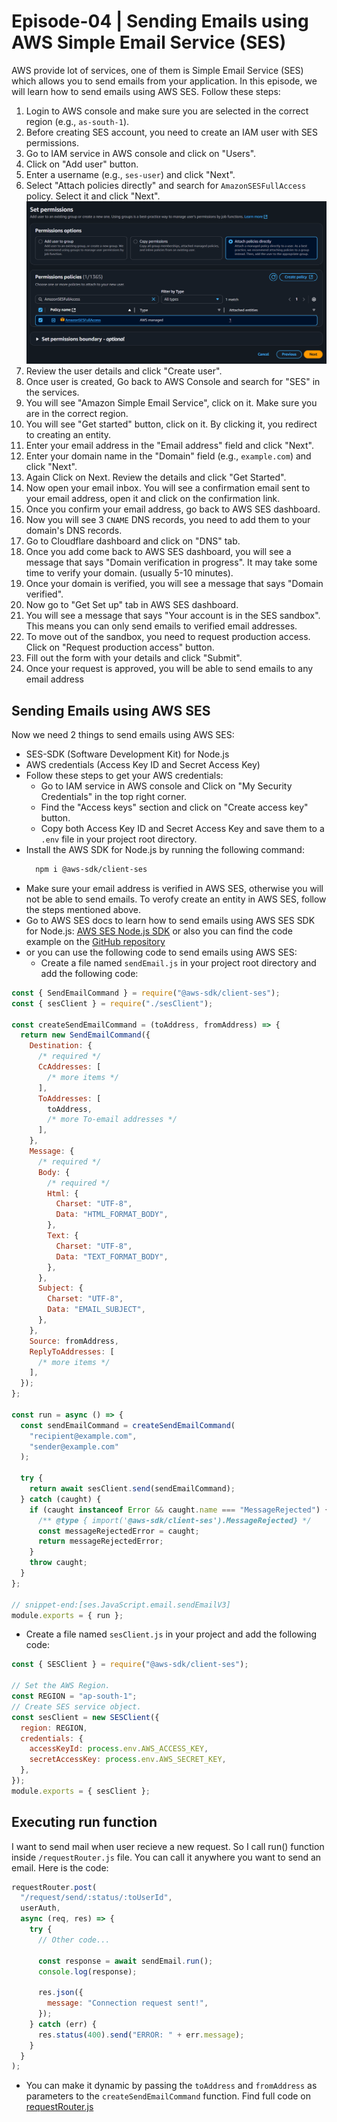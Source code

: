 # Episode-04 | Sending Emails using AWS Simple Email Service (SES)

AWS provide lot of services, one of them is Simple Email Service (SES) which allows you to send emails from your application. In this episode, we will learn how to send emails using AWS SES. Follow these steps:

1. Login to AWS console and make sure you are selected in the correct region (e.g., `as-south-1`).
2. Before creating SES account, you need to create an IAM user with SES permissions.
3. Go to IAM service in AWS console and click on "Users".
4. Click on "Add user" button.
5. Enter a username (e.g., `ses-user`) and click "Next".
6. Select "Attach policies directly" and search for `AmazonSESFullAccess` policy. Select it and click "Next".
   ![IAM User Creation](./iam.png)
7. Review the user details and click "Create user".
8. Once user is created, Go back to AWS Console and search for "SES" in the services.
9. You will see "Amazon Simple Email Service", click on it. Make sure you are in the correct region.
10. You will see "Get started" button, click on it. By clicking it, you redirect to creating an entity.
11. Enter your email address in the "Email address" field and click "Next".
12. Enter your domain name in the "Domain" field (e.g., `example.com`) and click "Next".
13. Again Click on Next. Review the details and click "Get Started".
14. Now open your email inbox. You will see a confirmation email sent to your email address, open it and click on the confirmation link.
15. Once you confirm your email address, go back to AWS SES dashboard.
16. Now you will see 3 `CNAME` DNS records, you need to add them to your domain's DNS records.
17. Go to Cloudflare dashboard and click on "DNS" tab.
18. Once you add come back to AWS SES dashboard, you will see a message that says "Domain verification in progress". It may take some time to verify your domain. (usually 5-10 minutes).
19. Once your domain is verified, you will see a message that says "Domain verified".
20. Now go to "Get Set up" tab in AWS SES dashboard.
21. You will see a message that says "Your account is in the SES sandbox". This means you can only send emails to verified email addresses.
22. To move out of the sandbox, you need to request production access. Click on "Request production access" button.
23. Fill out the form with your details and click "Submit".
24. Once your request is approved, you will be able to send emails to any email address

## Sending Emails using AWS SES

Now we need 2 things to send emails using AWS SES:

- SES-SDK (Software Development Kit) for Node.js
- AWS credentials (Access Key ID and Secret Access Key)
- Follow these steps to get your AWS credentials:
  - Go to IAM service in AWS console and Click on "My Security Credentials" in the top right corner.
  - Find the "Access keys" section and click on "Create access key" button.
  - Copy both Access Key ID and Secret Access Key and save them to a `.env` file in your project root directory.
- Install the AWS SDK for Node.js by running the following command:
  ```bash
    npm i @aws-sdk/client-ses
  ```
- Make sure your email address is verified in AWS SES, otherwise you will not be able to send emails. To verofy create an entity in AWS SES, follow the steps mentioned above.
- Go to AWS SES docs to learn how to send emails using AWS SES SDK for Node.js: [AWS SES Node.js SDK](https://docs.aws.amazon.com/sdk-for-javascript/v3/developer-guide/javascript_ses_code_examples.html) or also you can find the code example on the [GitHub repository](https://github.com/awsdocs/aws-doc-sdk-examples/blob/main/javascriptv3/example_code/ses/src/ses_sendemail.js#L16)
- or you can use the following code to send emails using AWS SES:
  - Create a file named `sendEmail.js` in your project root directory and add the following code:

```javascript
const { SendEmailCommand } = require("@aws-sdk/client-ses");
const { sesClient } = require("./sesClient");

const createSendEmailCommand = (toAddress, fromAddress) => {
  return new SendEmailCommand({
    Destination: {
      /* required */
      CcAddresses: [
        /* more items */
      ],
      ToAddresses: [
        toAddress,
        /* more To-email addresses */
      ],
    },
    Message: {
      /* required */
      Body: {
        /* required */
        Html: {
          Charset: "UTF-8",
          Data: "HTML_FORMAT_BODY",
        },
        Text: {
          Charset: "UTF-8",
          Data: "TEXT_FORMAT_BODY",
        },
      },
      Subject: {
        Charset: "UTF-8",
        Data: "EMAIL_SUBJECT",
      },
    },
    Source: fromAddress,
    ReplyToAddresses: [
      /* more items */
    ],
  });
};

const run = async () => {
  const sendEmailCommand = createSendEmailCommand(
    "recipient@example.com",
    "sender@example.com"
  );

  try {
    return await sesClient.send(sendEmailCommand);
  } catch (caught) {
    if (caught instanceof Error && caught.name === "MessageRejected") {
      /** @type { import('@aws-sdk/client-ses').MessageRejected} */
      const messageRejectedError = caught;
      return messageRejectedError;
    }
    throw caught;
  }
};

// snippet-end:[ses.JavaScript.email.sendEmailV3]
module.exports = { run };
```

- Create a file named `sesClient.js` in your project and add the following code:

```javascript
const { SESClient } = require("@aws-sdk/client-ses");

// Set the AWS Region.
const REGION = "ap-south-1";
// Create SES service object.
const sesClient = new SESClient({
  region: REGION,
  credentials: {
    accessKeyId: process.env.AWS_ACCESS_KEY,
    secretAccessKey: process.env.AWS_SECRET_KEY,
  },
});
module.exports = { sesClient };
```

## Executing run function

I want to send mail when user recieve a new request. So I call run() function inside `/requestRouter.js` file. You can call it anywhere you want to send an email. Here is the code:

```javascript
requestRouter.post(
  "/request/send/:status/:toUserId",
  userAuth,
  async (req, res) => {
    try {
      // Other code...

      const response = await sendEmail.run();
      console.log(response);

      res.json({
        message: "Connection request sent!",
      });
    } catch (err) {
      res.status(400).send("ERROR: " + err.message);
    }
  }
);
```

- You can make it dynamic by passing the `toAddress` and `fromAddress` as parameters to the `createSendEmailCommand` function. Find full code on [requestRouter.js](https://github.com/opdsbanasya/devTinder/blob/main/backend/src/routes/requestRouter.js#L6)
